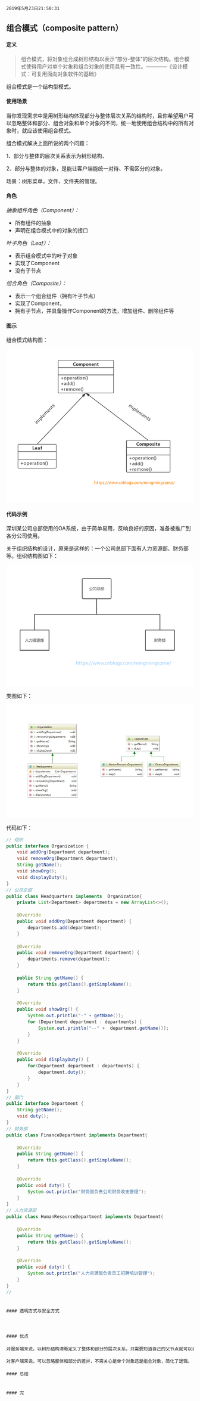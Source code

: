 `2019年5月23日21:50:31`

## 组合模式（composite pattern）

#### 定义

>组合模式，将对象组合成树形结构以表示“部分-整体”的层次结构。组合模式使得用户对单个对象和组合对象的使用具有一致性。————《设计模式：可复用面向对象软件的基础》

组合模式是一个结构型模式。

#### 使用场景

当你发现需求中是用树形结构体现部分与整体层次关系的结构时，且你希望用户可以忽略整体和部分、组合对象和单个对象的不同，统一地使用组合结构中的所有对象时，就应该使用组合模式。

组合模式解决上面所说的两个问题：

1、部分与整体的层次关系表示为树形结构、

2、部分与整体的对象，是能让客户端能统一对待、不需区分的对象。

场景：树形菜单，文件、文件夹的管理。

#### 角色

<i>抽象组件角色（Component）：</i>

- 所有组件的抽象
- 声明在组合模式中的对象的接口

<i>叶子角色（Leaf）：</i>

- 表示组合模式中的叶子对象
- 实现了Component
- 没有子节点

<i>组合角色（Composite）：</i>

- 表示一个组合组件（拥有叶子节点）
- 实现了Component，
- 拥有子节点，并具备操作Component的方法，增加组件、删除组件等

#### 图示

组合模式结构图：

![组合模式结构图](https://raw.githubusercontent.com/Mingmingcome/cnblogs/master/images/composite-pattern-structure.jpg)

#### 代码示例

深圳某公司总部使用的OA系统，由于简单易用，反响良好的原因，准备被推广到各分公司使用。

关于组织结构的设计，原来是这样的：一个公司总部下面有人力资源部、财务部等。组织结构图如下：

![应用组合模式前的组织结构图](https://raw.githubusercontent.com/Mingmingcome/cnblogs/master/images/composite-pattern-before-structure.jpg)

类图如下：

![应用组合模式前的组合结构类图](https://raw.githubusercontent.com/Mingmingcome/cnblogs/master/images/composite-pattern-before-class-diagram.JPG)

代码如下：

``` java
// 组织
public interface Organization {
    void addOrg(Department department);
    void removeOrg(Department department);
    String getName();
    void showOrg();
    void displayDuty();
}
// 公司总部
public class Headquarters implements  Organization{
    private List<Department> departments = new ArrayList<>();

    @Override
    public void addOrg(Department department) {
        departments.add(department);
    }

    @Override
    public void removeOrg(Department department) {
        departments.remove(department);
    }

    public String getName() {
        return this.getClass().getSimpleName();
    }

    @Override
    public void showOrg() {
        System.out.println("-" + getName());
        for (Department department : departments) {
            System.out.println("--" +  department.getName());
        }
    }

    @Override
    public void displayDuty() {
        for(Department department : departments) {
            department.duty();
        }
    }
}
// 部门
public interface Department {
    String getName();
    void duty();
}
// 财务部
public class FinanceDepartment implements Department{

    @Override
    public String getName() {
        return this.getClass().getSimpleName();
    }

    @Override
    public void duty() {
        System.out.println("财务部负责公司财务收支管理");
    }
}
// 人力资源部
public class HumanResourceDepartment implements Department{

    @Override
    public String getName() {
        return this.getClass().getSimpleName();
    }

    @Override
    public void duty() {
        System.out.println("人力资源部负责员工招聘培训管理");
    }
}
// 


#### 透明方式与安全方式



#### 优点

对服务端来说，以树形结构清晰定义了整体和部分的层次关系，只需要知道自己的父节点就可以自由添加子节点。

对客户端来说，可以忽略整体和部分的差异，不需关心是单个对象还是组合对象，简化了逻辑。

#### 总结


#### 完     


